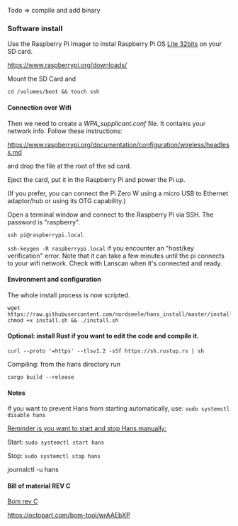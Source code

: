 Todo  => compile and add binary

### Software install

Use the Raspberry Pi Imager to instal Raspberry Pi OS <u>Lite 32bits</u> on your SD card. 

https://www.raspberrypi.org/downloads/

Mount the SD Card and 

```shell
cd /volumes/boot && touch ssh
```



#### Connection over Wifi 

Then we need to create a *WPA_supplicant.conf* file. It contains your network info. Follow these instructions: 

https://www.raspberrypi.org/documentation/configuration/wireless/headless.md

and drop the file at the root of the sd card. 

Eject the card, put it in the Raspberry Pi and power the Pi up.

(If you prefer, you can connect the Pi Zero W using a micro USB to Ethernet adaptor/hub or using its OTG capability.)


Open a terminal window and connect to the Raspberry Pi via SSH. The password is "raspberry".

```shell
ssh pi@raspberrypi.local 
```

`ssh-keygen -R raspberrypi.local` if you encounter an "host/key verification" error. Note that it can take a few minutes until the pi connects to your wifi network. Check with Lanscan when it's connected and ready.

#### Environment and configuration

The whole install process is now scripted.

```shell
wget https://raw.githubusercontent.com/nordseele/hans_install/master/install.sh
chmod +x install.sh && ./install.sh
```

#### Optional: install Rust if you want to edit the code and compile it.

    curl --proto '=https' --tlsv1.2 -sSf https://sh.rustup.rs | sh

Compiling: from the hans directory run

`cargo build --release`


#### Notes

If you want to prevent Hans from starting automatically, use: `sudo systemctl disable hans` 

<u>Reminder is you want to start and stop Hans manually:</u>

Start: `sudo systemctl start hans`

Stop: `sudo systemctl stop hans`

journalctl -u hans


#### Bill of material REV C

[Bom rev C](bom_revC.md)

https://octopart.com/bom-tool/wrAAEbXP
